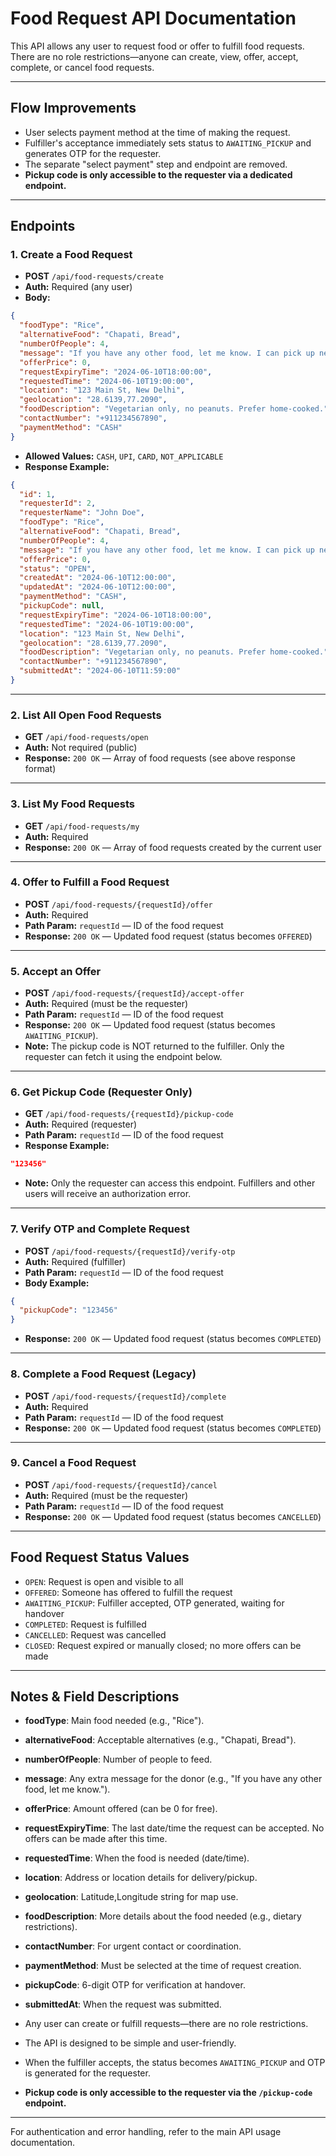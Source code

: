 # Food Request API Documentation

This API allows any user to request food or offer to fulfill food requests. There are no role restrictions—anyone can create, view, offer, accept, complete, or cancel food requests.

---

## Flow Improvements

- User selects payment method at the time of making the request.
- Fulfiller's acceptance immediately sets status to `AWAITING_PICKUP` and generates OTP for the requester.
- The separate "select payment" step and endpoint are removed.
- **Pickup code is only accessible to the requester via a dedicated endpoint.**

---

## Endpoints

### 1. Create a Food Request

- **POST** `/api/food-requests/create`
- **Auth:** Required (any user)
- **Body:**

```json
{
  "foodType": "Rice",
  "alternativeFood": "Chapati, Bread",
  "numberOfPeople": 4,
  "message": "If you have any other food, let me know. I can pick up nearby.",
  "offerPrice": 0,
  "requestExpiryTime": "2024-06-10T18:00:00",
  "requestedTime": "2024-06-10T19:00:00",
  "location": "123 Main St, New Delhi",
  "geolocation": "28.6139,77.2090",
  "foodDescription": "Vegetarian only, no peanuts. Prefer home-cooked.",
  "contactNumber": "+911234567890",
  "paymentMethod": "CASH"
}
```

- **Allowed Values:** `CASH`, `UPI`, `CARD`, `NOT_APPLICABLE`
- **Response Example:**

```json
{
  "id": 1,
  "requesterId": 2,
  "requesterName": "John Doe",
  "foodType": "Rice",
  "alternativeFood": "Chapati, Bread",
  "numberOfPeople": 4,
  "message": "If you have any other food, let me know. I can pick up nearby.",
  "offerPrice": 0,
  "status": "OPEN",
  "createdAt": "2024-06-10T12:00:00",
  "updatedAt": "2024-06-10T12:00:00",
  "paymentMethod": "CASH",
  "pickupCode": null,
  "requestExpiryTime": "2024-06-10T18:00:00",
  "requestedTime": "2024-06-10T19:00:00",
  "location": "123 Main St, New Delhi",
  "geolocation": "28.6139,77.2090",
  "foodDescription": "Vegetarian only, no peanuts. Prefer home-cooked.",
  "contactNumber": "+911234567890",
  "submittedAt": "2024-06-10T11:59:00"
}
```

---

### 2. List All Open Food Requests

- **GET** `/api/food-requests/open`
- **Auth:** Not required (public)
- **Response:** `200 OK` — Array of food requests (see above response format)

---

### 3. List My Food Requests

- **GET** `/api/food-requests/my`
- **Auth:** Required
- **Response:** `200 OK` — Array of food requests created by the current user

---

### 4. Offer to Fulfill a Food Request

- **POST** `/api/food-requests/{requestId}/offer`
- **Auth:** Required
- **Path Param:** `requestId` — ID of the food request
- **Response:** `200 OK` — Updated food request (status becomes `OFFERED`)

---

### 5. Accept an Offer

- **POST** `/api/food-requests/{requestId}/accept-offer`
- **Auth:** Required (must be the requester)
- **Path Param:** `requestId` — ID of the food request
- **Response:** `200 OK` — Updated food request (status becomes `AWAITING_PICKUP`).
- **Note:** The pickup code is NOT returned to the fulfiller. Only the requester can fetch it using the endpoint below.

---

### 6. Get Pickup Code (Requester Only)

- **GET** `/api/food-requests/{requestId}/pickup-code`
- **Auth:** Required (requester)
- **Path Param:** `requestId` — ID of the food request
- **Response Example:**

```json
"123456"
```

- **Note:** Only the requester can access this endpoint. Fulfillers and other users will receive an authorization error.

---

### 7. Verify OTP and Complete Request

- **POST** `/api/food-requests/{requestId}/verify-otp`
- **Auth:** Required (fulfiller)
- **Path Param:** `requestId` — ID of the food request
- **Body Example:**

```json
{
  "pickupCode": "123456"
}
```

- **Response:** `200 OK` — Updated food request (status becomes `COMPLETED`)

---

### 8. Complete a Food Request (Legacy)

- **POST** `/api/food-requests/{requestId}/complete`
- **Auth:** Required
- **Path Param:** `requestId` — ID of the food request
- **Response:** `200 OK` — Updated food request (status becomes `COMPLETED`)

---

### 9. Cancel a Food Request

- **POST** `/api/food-requests/{requestId}/cancel`
- **Auth:** Required (must be the requester)
- **Path Param:** `requestId` — ID of the food request
- **Response:** `200 OK` — Updated food request (status becomes `CANCELLED`)

---

## Food Request Status Values

- `OPEN`: Request is open and visible to all
- `OFFERED`: Someone has offered to fulfill the request
- `AWAITING_PICKUP`: Fulfiller accepted, OTP generated, waiting for handover
- `COMPLETED`: Request is fulfilled
- `CANCELLED`: Request was cancelled
- `CLOSED`: Request expired or manually closed; no more offers can be made

---

## Notes & Field Descriptions

- **foodType**: Main food needed (e.g., "Rice").
- **alternativeFood**: Acceptable alternatives (e.g., "Chapati, Bread").
- **numberOfPeople**: Number of people to feed.
- **message**: Any extra message for the donor (e.g., "If you have any other food, let me know.").
- **offerPrice**: Amount offered (can be 0 for free).
- **requestExpiryTime**: The last date/time the request can be accepted. No offers can be made after this time.
- **requestedTime**: When the food is needed (date/time).
- **location**: Address or location details for delivery/pickup.
- **geolocation**: Latitude,Longitude string for map use.
- **foodDescription**: More details about the food needed (e.g., dietary restrictions).
- **contactNumber**: For urgent contact or coordination.
- **paymentMethod**: Must be selected at the time of request creation.
- **pickupCode**: 6-digit OTP for verification at handover.
- **submittedAt**: When the request was submitted.

- Any user can create or fulfill requests—there are no role restrictions.
- The API is designed to be simple and user-friendly.
- When the fulfiller accepts, the status becomes `AWAITING_PICKUP` and OTP is generated for the requester.
- **Pickup code is only accessible to the requester via the `/pickup-code` endpoint.**

---

For authentication and error handling, refer to the main API usage documentation.
